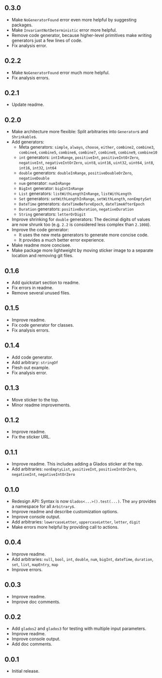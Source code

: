 ## 0.3.0

- Make `NoGeneratorFound` error even more helpful by suggesting packages.
- Make `InvariantNotDeterministic` error more helpful.
- Remove code generator, because higher-level primitives make writing generators just a few lines of code.
- Fix analysis error.

## 0.2.2

- Make `NoGeneratorFound` error much more helpful.
- Fix analysis errors.

## 0.2.1

- Update readme.

## 0.2.0

- Make architecture more flexible: Split arbitraries into `Generator`s and `Shrinkable`s.
- Add generators:
  - Meta generators: `simple`, `always`, `choose`, `either`, `combine2`, `combine3`, `combine4`, `combine5`, `combine6`, `combine7`, `combine8`, `combine9`, `combine10`
  - `int` generators: `intInRange`, `positiveInt`, `positiveIntOrZero`, `negativeInt`, `negativeIntOrZero`, `uint8`, `uint16`, `uint32`, `uint64`, `int8`, `int16`, `int32`, `int64`
  - `double` generators: `doubleInRange`, `positiveDoubleOrZero`, `negativeDouble`
  - `num` generator: `numInRange`
  - `BigInt` generator: `bigIntInRange`
  - `List` generators: `listWithLengthInRange`, `listWithLength`
  - `Set` generators: `setWithLengthInRange`, `setWithLength`, `nonEmptySet`
  - `DateTime` generators: `dateTimeBeforeEpoch`, `dateTimeAfterEpoch`
  - `Duration` generators: `positiveDuration`, `negativeDuration`
  - `String` generators: `letterOrDigit`
- Improve shrinking for `double` generators: The decimal digits of values are now shrunk too (e.g. `2.2` is considered less complex than `2.1008`). 
- Improve the code generator:
  - It uses the new meta generators to generate more concise code.
  - It provides a much better error experience.
- Make readme more concisee.
- Make package more lightweight by moving sticker image to a separate location and removing git files.

## 0.1.6

- Add quickstart section to readme.
- Fix errors in readme.
- Remove several unused files.

## 0.1.5

- Improve readme.
- Fix code generator for classes.
- Fix analysis errors.

## 0.1.4

- Add code generator.
- Add arbitrary: `stringOf`
- Flesh out example.
- Fix analysis error.

## 0.1.3

- Move sticker to the top.
- Minor readme improvements.

## 0.1.2

- Improve readme.
- Fix the sticker URL.

## 0.1.1

- Improve readme. This includes adding a Glados sticker at the top.
- Add arbitraries: `nonEmptyList`, `positiveInt`, `positiveIntOrZero`, `negativeInt`, `negativeIntOrZero`

## 0.1.0

- Redesign API: Syntax is now `Glados<...>().test(...)`. The `any` provides a namespace for all `Arbitrary`s.
- Improve readme and describe customization options.
- Improve console output.
- Add arbitraries: `lowercaseLetter`, `uppercaseLetter`, `letter`, `digit`
- Make errors more helpful by providing call to actions.

## 0.0.4

- Improve readme.
- Add arbitraries: `null`, `bool`, `int`, `double`, `num`, `bigInt`, `dateTime`, `duration`, `set`, `list`, `mapEntry`, `map`
- Improve errors.

## 0.0.3

- Improve readme.
- Improve doc comments.

## 0.0.2

- Add `glados2` and `glados3` for testing with multiple input parameters.
- Improve readme.
- Improve console output.
- Add doc comments.

## 0.0.1

- Initial release.
